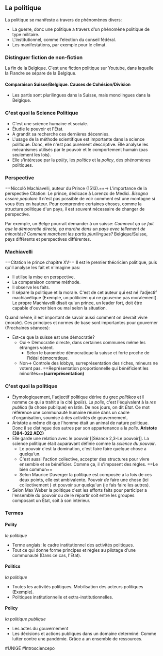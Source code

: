 ## La politique
La politique se manifeste a travers de phénomènes divers:
- La guerre, donc une politique a travers d'un phénomène politique de type militaire.
- L'institutionnel, comme l'election du conseil fédéral.
- Les manifestations, par exemple pour le climat.
### Distinguer fiction de non-fiction
La fin de la Belgique. C'est une fiction politique sur Youtube, dans laquelle la Flandre se sépare de la Belgique.
#### Comparaison Suisse/Belgique. Causes de Cohésion/Division
- Les partis sont plurilingues dans la Suisse, mais monolingues dans la Belgique.
### C'est quoi la Science Politique
- C'est une science humaine et sociale.
- Étudie le pouvoir et l'État.
- A grandit sa recherche ces dernières décennies.
- L'usage de la méthode scientifique est importante dans la science politique. Donc, elle n'est pas purement descriptive. Elle analyse les mécanismes utilisés par le pouvoir et le comportement humain (pas seulement les lois).
- Elle s'intéresse par la *polity*, les *politics* et la *policy*, des phénomènes politiques.
### Perspective
==Niccolò Machiavelli, auteur du Prince (1513).==-> L'importance de la perspective
Citation: Le prince, dédicace à Lorenzo de Medici. *Bisogna essere populare*
Il n'est pas possible de voir comment est une montagne si vous êtes en hauteur. Pour comprendre certaines choses, comme la structure politique d'un pays, il est souvent nécessaire de changer de perspective.

Par exemple, un Belge pourrait demander à un suisse: *Comment ça se fait que la démocratie directe, ça marche dans un pays avec tellement de minorités? Comment marchent les partis plurilingues?* Belgique/Suisse, pays différents et perspectives différentes.
### Machiavelli
==Citation le prince chapitre XV==
Il est le premier théoricien politique, puis qu'il analyse les fait et n'imagine pas:
- Il utilise la mise en perspective.
- La comparaison comme méthode.
- Il observe les faits.
- Il sépare la politique et la morale.
C'est de cet auteur qui est né l'adjectif machiavélique (Exemple, un politicien qui ne gouverne pas moralement). Le propre Machiavelli disait qu'un prince, un leader fort, doit être capable d'ouvrer bien ou mal selon la situation.

Quand même, il est important de savoir aussi comment on devrait vivre (morale). Ces principes et normes de base sont importantes pour gouverner (Prochaines séances):
- Est-ce que la suisse est une démocratie?
	- Oui-> Démocratie directe, dans certaines communes même les étrangers votent.
		- Selon le baromètre démocratique la suisse et forte proche de l'idéal démocratique.
	- Non-> Controle des lobbys, surreprésentation des riches, mineurs ne votent pas. ==Représentation proportionnelle qui bénéficient les minorités==**(surreprésentation)**
### C'est quoi la politique
- Étymologiquement, l'adjectif politique dérive du grec *politikos* et il nomme ce qui a trahit a la cité (*polis*). La *polis*, c'est l'équivalent à la *res publica* (la chose publique) en latin. De nos jours, on dit *État*. Ce mot référence une communauté humaine réunie dans un cadre d'organisation, soumise à des activités de gouvernement.
- Aristote a même dit que l'homme était un animal de nature politique. Donc il se distingue des autres par son appartenance a la *polis*. **Aristote (384-322 AEC)**
- Elle garde une relation avec le pouvoir [[Séance 2,3-Le pouvoir]]. La science politique était auparavant définie comme la *science du pouvoir*.
	- Le pouvoir c'est la domination, c'est faire faire quelque chose a quelqu’un.
	- C'est aussi l'action collective, accepter des structures pour vivre ensemble et se bénéficier. Comme ça, il s'imposent des règles. ==Le bien commun==
	- Selon Maurice Duverger la politique est composée a la fois de ces deux points, elle est ambivalente. Pouvoir *de* faire une chose (ici collectivement ) et pouvoir *sur* quelqu'un (je fais faire les autres).
- Selon Max Weber la politique c'est les efforts faits pour participer a l'ensemble du pouvoir ou de le répartir soit entre les groupes composant un État, soit à son intérieur.
### Termes
#### Polity
*le politique*
- Terme anglais: le cadre institutionnel des activités politiques.
- Tout ce qui donne forme principes et règles au pilotage d'une communauté (Dans ce cas, l'État).
#### Politics
*la politique*
- Toutes les activités politiques. Mobilisation des acteurs politiques (Exemple).
- Politiques institutionnelle et extra-institutionnelles.
#### Policy
*la politique publique*
- Les actes du gouvernement
- Les décisions et actions publiques dans un domaine déterminé: Comme lutter contre une pandémie. Grâce a un ensemble de ressources.

#UNIGE #Introsciencepo 